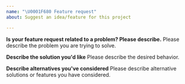 ```yaml
---
name: "\U0001F680 Feature request"
about: Suggest an idea/feature for this project

---
```


<!--
Thank you for suggesting an idea/feature request.

Please fill in as much of the template below as you're able.
-->

**Is your feature request related to a problem? Please describe.**
Please describe the problem you are trying to solve.

**Describe the solution you'd like**
Please describe the desired behavior.

**Describe alternatives you've considered**
Please describe alternative solutions or features you have considered.
